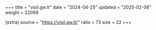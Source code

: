 +++
title = "visil.gw.lt"
date = "2024-04-25"
updated = "2025-02-08"
weight = 22099

[extra]
source = "https://visil.gw.lt/"
ratio = 73
size = 22
+++

